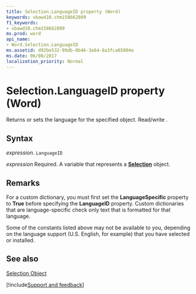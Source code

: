 ```yaml
---
title: Selection.LanguageID property (Word)
keywords: vbawd10.chm158662809
f1_keywords:
- vbawd10.chm158662809
ms.prod: word
api_name:
- Word.Selection.LanguageID
ms.assetid: d92be532-99db-8b46-3e64-8a3fca65004e
ms.date: 06/08/2017
localization_priority: Normal
---
```



# Selection.LanguageID property (Word)

Returns or sets the language for the specified object. Read/write .


## Syntax

_expression_. `LanguageID`

_expression_ Required. A variable that represents a **[Selection](Word.Selection.md)** object.


## Remarks

For a custom dictionary, you must first set the  **LanguageSpecific** property to **True** before specifying the **LanguageID** property. Custom dictionaries that are language-specific check only text that is formatted for that language.

Some of the constants listed above may not be available to you, depending on the language support (U.S. English, for example) that you have selected or installed.


## See also


[Selection Object](Word.Selection.md)

[!include[Support and feedback](~/includes/feedback-boilerplate.md)]